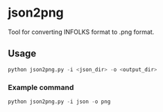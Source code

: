 # json2png
Tool for converting INFOLKS format to .png format.

## Usage
```python
python json2png.py -i <json_dir> -o <output_dir>
```
### Example command
```python
python json2png.py -i json -o png
```
